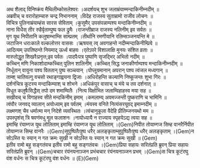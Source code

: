 

  
अथ शैलाद् विनिष्क्रंय मैथिलीम्कोसलेश्वरः ।अदर्शयच् शुभ जलाम्रंयाम्मन्दाकिनीम्नदीम्  ॥   
अब्रवीच् च वरारोहाम्चारु चन्द्र निभाननाम् ।विदेह राजस्य सुताम्रामो राजीव लोचनः  ॥   
विचित्र पुलिनाम्रंयाम्हंस सारस सेविताम् ।कुसुमैर् उपसंपन्नाम्पश्य मन्दाकिनीम्नदीम्  ॥   
नाना विधैस् तीर रुहैर्वृताम्पुष्प फल द्रुमैः ।राजन्तीम्राज राजस्य नलिनीम् इव सर्वतः  ॥   
मृग यूथ निपीतानि कलुषाम्भाम्सि साम्प्रतम् ।तीर्थानि रमणीयानि रतिम्सञ्जनयन्ति मे  ॥   
जटाजिन धराःकाले वल्कलोत्तर वाससः ।ऋषयस् त्व् अवगाहन्ते नदीम्मन्दाकिनीम्प्रिये  ॥   
आदित्यम् उपतिष्ठन्ते नियमाद् ऊर्ध्व बाहवः ।एतेऽपरे विशालाक्षि मुनयः संशित व्रताः  ॥   
मारुतोद्धूत शिखरैःप्रनृत्त;इव पर्वतः ।पादपैःपत्र पुष्पाणि सृजद्भिर् अभितो नदीम्  ॥   
कच्चिन् मणि निकाशोदाम्कच्चित् पुलिन शालिनीम् ।कच्चित् सिद्ध जनाकीर्णाम्पश्य मन्दाकिनीम्नदीम्  ॥   
निर्धूतान् वायुना पश्य विततान् पुष्प सञ्चयान् ।पोप्लूयमानान् अपरान् पश्य त्वंजल मध्यगान्  ॥   
ताम्श् चातिवल्गु वचसो रथाङ्गाह्वयना द्विजाः ।अधिरोहन्ति कल्याणि निष्कूजन्तः शुभा गिरः  ॥   
दर्शनंचित्र कूटस्य मन्दाकिम्याश् च शोभने ।अधिकंपुर वासाच् च मंये च तव दर्शनात्  ॥   
विधूत कलुषैःसिद्धैस् तपो दम शमाम्वितैः ।नित्य विक्षोभित जलाम्विहाहस्व मया सह  ॥   
सखीवच् च विगाहस्व सीते मन्दकिनीम् इमाम् ।कमलाम्य् अवमज्जन्ती पुष्कराणि च भामिनि  ॥   
त्वंपौर जनवद् व्यालान् अयोध्याम् इव पर्वतम् ।मंयस्व वनिते नित्यंसरयूवद् इमाम्नदीम्  ॥   
लक्ष्मणश् चैव धर्मात्मा मन् निदेशे व्यवस्थितः ।त्वंचानुकूला वैदेहि प्रीतिम्जनयथो मम  ॥   
उपस्पृशंस् त्रि षवणंमधु मूल फलाशनः ।नायोध्यायै न राज्याय स्पृहयेऽद्य त्वया सह  ॥   
इमाम्हि रंयाम्गज यूथ लोलिताम् इमाम्हि रंयाम्गज यूथ लोलिताम् ।(Gem)निपीत तोयाम्गज सिम्ह वानरैर्निपीत तोयाम्गज सिम्ह वानरैः ।(Gem)सुपुष्पितैःपुष्प धरैर् अलङ्कृताम्सुपुष्पितैःपुष्प धरैर् अलङ्कृताम् ।(Gem)न सोऽस्ति यः स्यान् न गत क्रमः सुखी न सोऽस्ति यः स्यान् न गत क्रमः सुखी  ॥ (Gem)  
इतीव रामो बहु सङ्गतंवच इतीव रामो बहु सङ्गतंवचः ।(Gem)प्रिया सहायः सरितंप्रति ब्रुवन् प्रिया सहायः सरितंप्रति ब्रुवन् ।(Gem)चचार रंयंनयनाञ्जन प्रभंचचार रंयंनयनाञ्जन प्रभम् ।(Gem)स चित्र कूटंरघु वंश वर्धनः स चित्र कूटंरघु वंश वर्धनः  ॥ (E)(Gem)  
